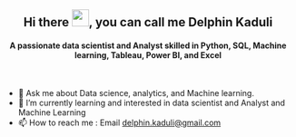 <h2 align="center">Hi there  <img src = "https://raw.githubusercontent.com/MartinHeinz/MartinHeinz/master/wave.gif" width="30px">, you can call me <b color="blue">Delphin Kaduli</b></h2>
<h4 align="center">A passionate data scientist and Analyst skilled in Python, SQL, Machine learning, Tableau, Power BI, and Excel</h4>
<br>

-  💬 Ask me about Data science, analytics, and Machine learning.
- 🌱 I’m currently learning and interested in data scientist and Analyst and  Machine Learning
- 📫 How to reach me : Email delphin.kaduli@gmail.com
<!-- ### My Stats ->
<!-- ![DelphinKdl's GitHub stats](https://github-readme-stats.vercel.app/api?username=DelphinKdl&theme=transparent&show_icons=true) ->
